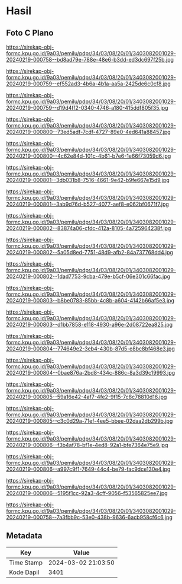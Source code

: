 # Hasil

## Foto C Plano

https://sirekap-obj-formc.kpu.go.id/9a03/pemilu/pdpr/34/03/08/20/01/3403082001029-20240219-000758--bd8ad79e-788e-48e6-b3dd-ed3dc697f25b.jpg

https://sirekap-obj-formc.kpu.go.id/9a03/pemilu/pdpr/34/03/08/20/01/3403082001029-20240219-000759--ef552ad3-4b6a-4b1a-aa5a-2425de6c0cf8.jpg

https://sirekap-obj-formc.kpu.go.id/9a03/pemilu/pdpr/34/03/08/20/01/3403082001029-20240219-000759--d19d4ff2-0340-4746-a180-415ddf805f35.jpg

https://sirekap-obj-formc.kpu.go.id/9a03/pemilu/pdpr/34/03/08/20/01/3403082001029-20240219-000800--73ed5adf-7cdf-4727-89e0-4ed641a88457.jpg

https://sirekap-obj-formc.kpu.go.id/9a03/pemilu/pdpr/34/03/08/20/01/3403082001029-20240219-000800--4c62e84d-101c-4b61-b7e6-1e66f73059d6.jpg

https://sirekap-obj-formc.kpu.go.id/9a03/pemilu/pdpr/34/03/08/20/01/3403082001029-20240219-000801--3db031b8-7516-4661-9e42-b9fe667e15d9.jpg

https://sirekap-obj-formc.kpu.go.id/9a03/pemilu/pdpr/34/03/08/20/01/3403082001029-20240219-000801--3ab9d76d-b527-4077-aef8-e062bf0671f7.jpg

https://sirekap-obj-formc.kpu.go.id/9a03/pemilu/pdpr/34/03/08/20/01/3403082001029-20240219-000802--83874a06-cfdc-412a-8105-4a725964238f.jpg

https://sirekap-obj-formc.kpu.go.id/9a03/pemilu/pdpr/34/03/08/20/01/3403082001029-20240219-000802--5a05d8ed-7751-48d9-afb2-84a737768dd4.jpg

https://sirekap-obj-formc.kpu.go.id/9a03/pemilu/pdpr/34/03/08/20/01/3403082001029-20240219-000802--1dad7753-9cba-479e-b5cf-06e301c66fac.jpg

https://sirekap-obj-formc.kpu.go.id/9a03/pemilu/pdpr/34/03/08/20/01/3403082001029-20240219-000803--b8be0783-85bb-4c8b-a604-4142b66af5e3.jpg

https://sirekap-obj-formc.kpu.go.id/9a03/pemilu/pdpr/34/03/08/20/01/3403082001029-20240219-000803--d1bb7858-e118-4930-a96e-2d08722ea825.jpg

https://sirekap-obj-formc.kpu.go.id/9a03/pemilu/pdpr/34/03/08/20/01/3403082001029-20240219-000804--774649e2-3eb4-430b-87d5-e8bc8bf468e3.jpg

https://sirekap-obj-formc.kpu.go.id/9a03/pemilu/pdpr/34/03/08/20/01/3403082001029-20240219-000804--0bae876a-2bd8-434c-886c-8a3d39c19993.jpg

https://sirekap-obj-formc.kpu.go.id/9a03/pemilu/pdpr/34/03/08/20/01/3403082001029-20240219-000805--59a16e42-4af7-4fe2-9f15-7c8c78810d16.jpg

https://sirekap-obj-formc.kpu.go.id/9a03/pemilu/pdpr/34/03/08/20/01/3403082001029-20240219-000805--c3c0d29a-71ef-4ee5-bbee-02daa2db299b.jpg

https://sirekap-obj-formc.kpu.go.id/9a03/pemilu/pdpr/34/03/08/20/01/3403082001029-20240219-000806--f3b4af78-bf1e-4ed8-92a1-bfe7364e75e9.jpg

https://sirekap-obj-formc.kpu.go.id/9a03/pemilu/pdpr/34/03/08/20/01/3403082001029-20240219-000806--a997c9f1-7649-44c4-be79-fac9dce130e4.jpg

https://sirekap-obj-formc.kpu.go.id/9a03/pemilu/pdpr/34/03/08/20/01/3403082001029-20240219-000806--5195f1cc-92a3-4cff-9056-f53565825ee7.jpg

https://sirekap-obj-formc.kpu.go.id/9a03/pemilu/pdpr/34/03/08/20/01/3403082001029-20240219-000758--7a3fbb9c-53e0-438b-9636-6acb958cf6c6.jpg


## Metadata

| Key        | Value               |
| ---------- | ------------------- |
| Time Stamp | 2024-03-02 21:03:50 |
| Kode Dapil | 3401                |



